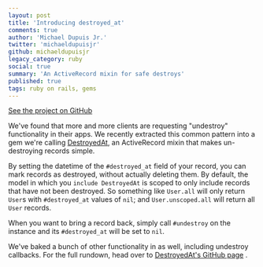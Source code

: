 ```yaml
---
layout: post
title: 'Introducing destroyed_at'
comments: true
author: 'Michael Dupuis Jr.'
twitter: 'michaeldupuisjr'
github: michaeldupuisjr
legacy_category: ruby
social: true
summary: 'An ActiveRecord mixin for safe destroys'
published: true
tags: ruby on rails, gems
---
```


[See the project on GitHub](https://github.com/dockyard/destroyed_at)

We've found that more and more clients are requesting "undestroy"
functionality in their apps. We recently extracted this common pattern into a gem
we're calling [DestroyedAt](https://github.com/dockyard/destroyed_at), an ActiveRecord mixin that makes un-destroying records
simple.

By
setting the datetime of the `#destroyed_at` field of your record, you can
mark records as destroyed, without actually deleting them. By default, the
model in which you `include DestroyedAt` is scoped to only include
records that have not been destroyed. So something like
`User.all` will only return `User`s with `#destroyed_at` values of `nil`;
and `User.unscoped.all` will return all `User` records.

When you want to bring a
record back, simply call `#undestroy` on the instance and its
`#destroyed_at` will be set to `nil`.

We've baked a bunch of other functionality in as well, including
undestroy callbacks. For the full rundown, head over to [DestroyedAt's
GitHub page](https://github.com/dockyard/destroyed_at) .
